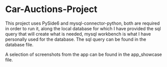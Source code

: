 # Car-Auctions-Project

This project uses PySide6 and mysql-connector-python, both are required in order to run it, along the local database for which I have provided the sql query that will create what is needed, mysql workbench is what I have personally used for the database. The sql query can be found in the database file.

A selection of screenshots from the app can be found in the app_showcase file.

